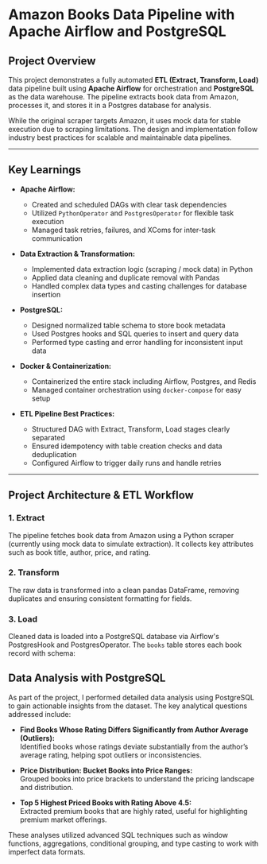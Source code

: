 # Amazon Books Data Pipeline with Apache Airflow and PostgreSQL

## Project Overview

This project demonstrates a fully automated **ETL (Extract, Transform, Load)** data pipeline built using **Apache Airflow** for orchestration and **PostgreSQL** as the data warehouse. The pipeline extracts book data from Amazon, processes it, and stores it in a Postgres database for analysis.

While the original scraper targets Amazon, it uses mock data for stable execution due to scraping limitations. The design and implementation follow industry best practices for scalable and maintainable data pipelines.

---

## Key Learnings

- **Apache Airflow:**  
  - Created and scheduled DAGs with clear task dependencies  
  - Utilized `PythonOperator` and `PostgresOperator` for flexible task execution  
  - Managed task retries, failures, and XComs for inter-task communication  

- **Data Extraction & Transformation:**  
  - Implemented data extraction logic (scraping / mock data) in Python  
  - Applied data cleaning and duplicate removal with Pandas  
  - Handled complex data types and casting challenges for database insertion  

- **PostgreSQL:**  
  - Designed normalized table schema to store book metadata  
  - Used Postgres hooks and SQL queries to insert and query data  
  - Performed type casting and error handling for inconsistent input data  

- **Docker & Containerization:**  
  - Containerized the entire stack including Airflow, Postgres, and Redis  
  - Managed container orchestration using `docker-compose` for easy setup  

- **ETL Pipeline Best Practices:**  
  - Structured DAG with Extract, Transform, Load stages clearly separated  
  - Ensured idempotency with table creation checks and data deduplication  
  - Configured Airflow to trigger daily runs and handle retries  

---

## Project Architecture & ETL Workflow

### 1. Extract  
The pipeline fetches book data from Amazon using a Python scraper (currently using mock data to simulate extraction). It collects key attributes such as book title, author, price, and rating.

### 2. Transform  
The raw data is transformed into a clean pandas DataFrame, removing duplicates and ensuring consistent formatting for fields.

### 3. Load  
Cleaned data is loaded into a PostgreSQL database via Airflow's PostgresHook and PostgresOperator. The `books` table stores each book record with schema:

## Data Analysis with PostgreSQL

As part of the project, I performed detailed data analysis using PostgreSQL to gain actionable insights from the dataset. The key analytical questions addressed include:

- **Find Books Whose Rating Differs Significantly from Author Average (Outliers):**  
  Identified books whose ratings deviate substantially from the author’s average rating, helping spot outliers or inconsistencies.

- **Price Distribution: Bucket Books into Price Ranges:**  
  Grouped books into price brackets to understand the pricing landscape and distribution.

- **Top 5 Highest Priced Books with Rating Above 4.5:**  
  Extracted premium books that are highly rated, useful for highlighting premium market offerings.

These analyses utilized advanced SQL techniques such as window functions, aggregations, conditional grouping, and type casting to work with imperfect data formats.
